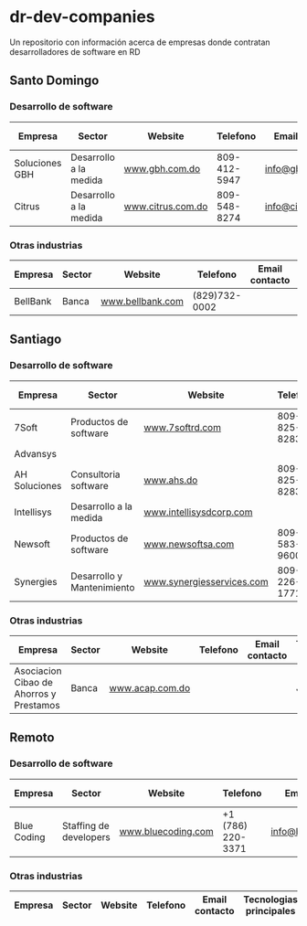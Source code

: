 # dr-dev-companies
Un repositorio con información acerca de empresas donde contratan desarrolladores de software en RD

## Santo Domingo ##
### Desarrollo de software ###
Empresa  | Sector | Website | Telefono | Email contacto | Tecnologias principales
-------- | ------ | --------|----------|----------------|-------------------------
Soluciones GBH | Desarrollo a la medida | www.gbh.com.do | 809-412-5947 | info@gbh.com.do | PHP, React Native, React
Citrus | Desarrollo a la medida | www.citrus.com.do | 809-548-8274 | info@citrus.com.do | C#, Java

### Otras industrias ###
Empresa  | Sector | Website | Telefono | Email contacto | Tecnologias principales
-------- | ------ | --------|----------|----------------|-------------------------
BellBank | Banca | www.bellbank.com | (829)732-0002 | | Python

## Santiago ##
### Desarrollo de software ###
Empresa  | Sector | Website | Telefono | Email contacto | Tecnologias principales
-------- | ------ | --------|----------|----------------|-------------------------
7Soft | Productos de software | www.7softrd.com | 809-825-8283 | info@7softrd.com | .NET, Java, Xamarin
Advansys | | | |
AH Soluciones | Consultoria software | www.ahs.do | 809-825-8283 | info@ahs.do | Ruby on Rails
Intellisys | Desarrollo a la medida | www.intellisysdcorp.com | | | 
Newsoft | Productos de software | www.newsoftsa.com | 809-583-9600 | | JavaEE, JSF, PowerBuilder
Synergies | Desarrollo y Mantenimiento | www.synergiesservices.com | 809-226-1771 | | .NET, Javascript

### Otras industrias ###
Empresa  | Sector | Website | Telefono | Email contacto | Tecnologias principales
-------- | ------ | --------|----------|----------------|-------------------------
Asociacion Cibao de Ahorros y Prestamos | Banca | www.acap.com.do | | | Java


## Remoto ##
### Desarrollo de software ###
Empresa  | Sector | Website | Telefono | Email contacto | Tecnologias principales
-------- | ------ | --------|----------|----------------|-------------------------
Blue Coding | Staffing de developers | www.bluecoding.com | +1 (786) 220-3371 | info@bluecoding.com | MEAN, Ruby on Rails, PHP

### Otras industrias ###
Empresa  | Sector | Website | Telefono | Email contacto | Tecnologias principales
-------- | ------ | --------|----------|----------------|-------------------------
